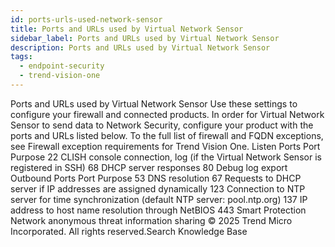```yaml
---
id: ports-urls-used-network-sensor
title: Ports and URLs used by Virtual Network Sensor
sidebar_label: Ports and URLs used by Virtual Network Sensor
description: Ports and URLs used by Virtual Network Sensor
tags:
  - endpoint-security
  - trend-vision-one
---
```


 Ports and URLs used by Virtual Network Sensor Use these settings to configure your firewall and connected products. In order for Virtual Network Sensor to send data to Network Security, configure your product with the ports and URLs listed below. To the full list of firewall and FQDN exceptions, see Firewall exception requirements for Trend Vision One. Listen Ports Port Purpose 22 CLISH console connection, log (if the Virtual Network Sensor is registered in SSH) 68 DHCP server responses 80 Debug log export Outbound Ports Port Purpose 53 DNS resolution 67 Requests to DHCP server if IP addresses are assigned dynamically 123 Connection to NTP server for time synchronization (default NTP server: pool.ntp.org) 137 IP address to host name resolution through NetBIOS 443 Smart Protection Network anonymous threat information sharing © 2025 Trend Micro Incorporated. All rights reserved.Search Knowledge Base